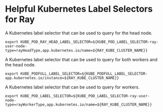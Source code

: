 # Helpful Kubernetes Label Selectors for Ray

A Kubernetes label selector that can be used to query for the head node.
```shell
export KUBE_POD_RAY_HEAD_LABEL_SELECTOR=${KUBE_POD_LABEL_SELECTOR-ray-user-node-type=rayHeadType,app.kubernetes.io/name=${RAY_KUBE_CLUSTER_NAME}}
```

A Kubernetes label selector that can be used to query for both workers and the head node.
```shell
export KUBE_PODFULL_LABEL_SELECTOR=${KUBE_PODFULL_LABEL_SELECTOR-app.kubernetes.io/instance=${RAY_KUBE_CLUSTER_NAME}}
```

A Kubernetes label selector that can be used to query for workers.
```shell
export KUBE_POD_LABEL_SELECTOR=${KUBE_POD_LABEL_SELECTOR-ray-user-node-type=rayWorkerType,app.kubernetes.io/name=${RAY_KUBE_CLUSTER_NAME}}
```

